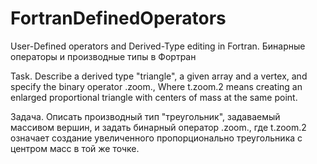 # FortranDefinedOperators
User-Defined operators and Derived-Type editing in Fortran. 
Бинарные операторы и производные типы в Фортран

Task. 
Describe a derived type "triangle", a given array and a vertex, and specify the binary operator .zoom., Where t.zoom.2 means creating an enlarged proportional triangle with centers of mass at the same point.


Задача.
Описать производный тип "треугольник", задаваемый массивом вершин, и задать бинарный оператор .zoom., где t.zoom.2 означает создание увеличенного пропорционально треугольника с центром масс в той же точке.
